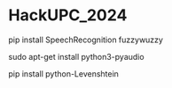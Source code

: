 # HackUPC_2024

pip install SpeechRecognition fuzzywuzzy

sudo apt-get install python3-pyaudio

pip install python-Levenshtein
